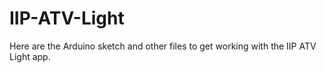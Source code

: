 # IIP-ATV-Light

Here are the Arduino sketch and other files to get working with the IIP ATV Light app.
